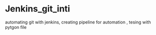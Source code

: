 # Jenkins_git_inti
automating git with jenkins, creating pipeline for automation , tesing with pytgon file
